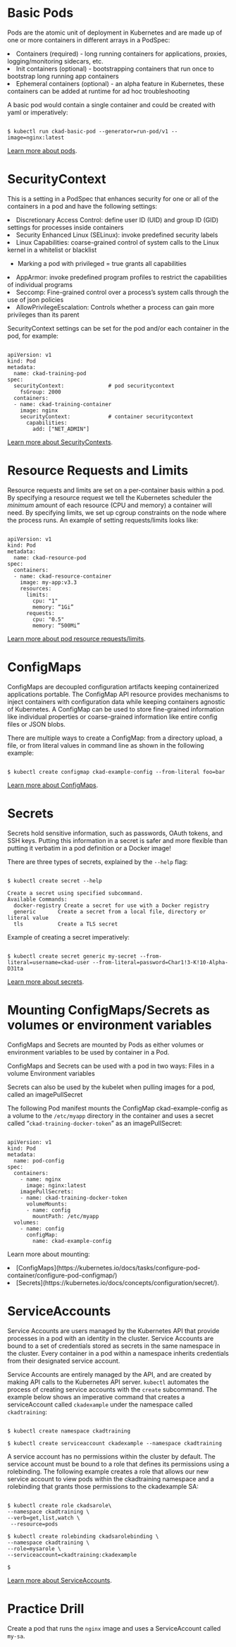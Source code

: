 <!-- CKAD Self-Study Mod 4 -->


# Basic Pods

Pods are the atomic unit of deployment in Kubernetes and are made up of one or more containers in different arrays in a PodSpec:

<li>Containers (required) - long running containers for applications, proxies, logging/monitoring sidecars, etc.</li>
<li>Init containers (optional) - bootstrapping containers that run once to bootstrap long running app containers</li>
<li>Ephemeral containers (optional) - an alpha feature in Kubernetes, these containers can be added at runtime for ad hoc troubleshooting</li>

A basic pod would contain a single container and could be created with yaml or imperatively:

<pre class="wp-block-code"><code>
$ kubectl run ckad-basic-pod --generator=run-pod/v1 --image=nginx:latest
</code></pre>

[Learn more about pods](https://kubernetes.io/docs/concepts/workloads/pods/pod/).


# SecurityContext

This is a setting in a PodSpec that enhances security for one or all of the containers in a pod and have the following settings:
<li>Discretionary Access Control: define user ID (UID) and group ID (GID) settings for processes inside containers</li>
<li>Security Enhanced Linux (SELinux): invoke predefined security labels</li>
<li>Linux Capabilities: coarse-grained control of system calls to the Linux kernel in a whitelist or blacklist</li>
  <ul>
    <li>Marking a pod with privileged = true grants all capabilities</li>
  </ul>
<li>AppArmor: invoke predefined program profiles to restrict the capabilities of individual programs</li>
<li>Seccomp: Fine-grained control over a process’s system calls through the use of json policies</li>
<li>AllowPrivilegeEscalation: Controls whether a process can gain more privileges than its parent</li>

SecurityContext settings can be set for the pod and/or each container in the pod, for example:

<pre class="wp-block-code"><code>
apiVersion: v1
kind: Pod
metadata:
  name: ckad-training-pod
spec:
  securityContext:              # pod securitycontext
    fsGroup: 2000
  containers:
  - name: ckad-training-container
    image: nginx
    securityContext:            # container securitycontext
      capabilities:
        add: ["NET_ADMIN"]
</code></pre>

[Learn more about SecurityContexts](https://kubernetes.io/docs/tasks/configure-pod-container/security-context/).

# Resource Requests and Limits

Resource requests and limits are set on a per-container basis within a pod. By specifying a resource request we tell the Kubernetes scheduler the _minimum_ amount of each resource (CPU and memory) a container will need. By specifying limits, we set up cgroup constraints on the node where the process runs. An example of setting requests/limits looks like:

<pre class="wp-block-code"><code>
apiVersion: v1
kind: Pod
metadata:
  name: ckad-resource-pod
spec:
  containers:
  - name: ckad-resource-container
    image: my-app:v3.3
    resources:
      limits:
        cpu: "1"
        memory: “1Gi”
      requests:
        cpu: "0.5"
        memory: “500Mi”
</code></pre>

[Learn more about pod resource requests/limits](https://kubernetes.io/docs/tasks/configure-pod-container/assign-cpu-resource/).


# ConfigMaps

ConfigMaps are decoupled configuration artifacts keeping containerized applications portable.
The ConfigMap API resource provides mechanisms to inject containers with configuration data while
keeping containers agnostic of Kubernetes. A ConfigMap can be used to store fine-grained information like individual properties or coarse-grained information like entire config files or JSON blobs.

There are multiple ways to create a ConfigMap: from a directory upload, a file, or from literal values in command line as shown in the following example:

<pre class="wp-block-code"><code>
$ kubectl create configmap ckad-example-config --from-literal foo=bar
</code></pre>

[Learn more about ConfigMaps](https://kubernetes.io/docs/tasks/configure-pod-container/configure-pod-configmap/).


# Secrets

Secrets hold sensitive information, such as passwords, OAuth tokens, and SSH keys. Putting this information in a secret is safer and more flexible than putting it verbatim in a pod definition or a Docker image!

There are three types of secrets, explained by the `--help` flag:

<pre class="wp-block-code"><code>
$ kubectl create secret --help

Create a secret using specified subcommand.
Available Commands:
  docker-registry Create a secret for use with a Docker registry
  generic     	Create a secret from a local file, directory or literal value
  tls         	Create a TLS secret
</code></pre>

Example of creating a secret imperatively:

<pre class="wp-block-code"><code>
$ kubectl create secret generic my-secret --from-literal=username=ckad-user --from-literal=password=Char1!3-K!10-Alpha-D31ta
</code></pre>

[Learn more about secrets](https://kubernetes.io/docs/concepts/configuration/secret/).


# Mounting ConfigMaps/Secrets as volumes or environment variables

ConfigMaps and Secrets are mounted by Pods as either volumes or environment variables to be used by container in a Pod.

ConfigMaps and Secrets can be used with a pod in two ways:
Files in a volume
Environment variables

Secrets can also be used by the kubelet when pulling images for a pod, called an imagePullSecret

The following Pod manifest mounts the ConfigMap ckad-example-config as a volume to the `/etc/myapp` directory in the container and uses a secret called “`ckad-training-docker-token`” as an imagePullSecret:

<pre class="wp-block-code"><code>
apiVersion: v1
kind: Pod
metadata:
  name: pod-config
spec:
  containers:
    - name: nginx
      image: nginx:latest
    imagePullSecrets:
    - name: ckad-training-docker-token
      volumeMounts:
      - name: config
        mountPath: /etc/myapp
  volumes:
    - name: config
      configMap:
        name: ckad-example-config
</code></pre>

Learn more about mounting:
<li>[ConfigMaps](https://kubernetes.io/docs/tasks/configure-pod-container/configure-pod-configmap/)</li>
<li>[Secrets](https://kubernetes.io/docs/concepts/configuration/secret/).</li>


# ServiceAccounts

Service Accounts are users managed by the Kubernetes API that provide processes in a pod with an identity in the cluster. Service Accounts are bound to a set of credentials stored as secrets in the same namespace in the cluster. Every container in a pod within a namespace inherits credentials from their designated service account.

Service Accounts are entirely managed by the API, and are created by making API calls to the Kubernetes API server. `kubectl` automates the process of creating service accounts with the `create` subcommand. The example below shows an imperative command that creates a serviceAccount called `ckadexample` under the namespace called `ckadtraining`:

<pre class="wp-block-code"><code>
$ kubectl create namespace ckadtraining

$ kubectl create serviceaccount ckadexample --namespace ckadtraining
</code></pre>

A service account has no permissions within the cluster by default. The service account must be bound to a role that defines its permissions using a rolebinding. The following example creates a role that allows our new service account to view pods within the ckadtraining namespace and a rolebinding that grants those permissions to the ckadexample SA:

<pre class="wp-block-code"><code>
$ kubectl create role ckadsarole\
--namespace ckadtraining \
--verb=get,list,watch \
 --resource=pods

$ kubectl create rolebinding ckadsarolebinding \
--namespace ckadtraining \
--role=mysarole \
--serviceaccount=ckadtraining:ckadexample

$
</code></pre>

[Learn more about ServiceAccounts](https://kubernetes.io/docs/tasks/configure-pod-container/configure-service-account/).


# Practice Drill

Create a pod that runs the <code>nginx</code> image and uses a ServiceAccount called <code>my-sa</code>.
